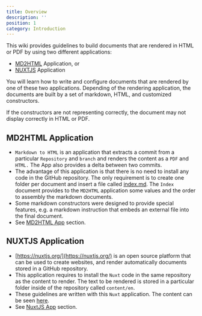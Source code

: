 ```yaml
---
title: Overview
description: ''
position: 1
category: Introduction
---
```

This wiki provides guidelines to build documents that are rendered in HTML or PDF by using two different applications:

* [MD2HTML](./md2html-application) Application, or
* [NUXTJS](./nuxtjs-application) Application

You will learn how to write and configure documents that are rendered by one of these two applications. Depending of the rendering application, the documents are built by a set of markdown, HTML, and customized constructors.

<alert>If the constructors are not representing correctly, the document may not display correctly in HTML or PDF. </alert>


## MD2HTML Application

* `Markdown to HTML` is an application that extracts a commit from a particular `Repository` and `branch` and renders the content as a `PDF` and `HTML.` The App also provides a delta between two commits.
* The advantage of this application is that there is no need to install any code in the GitHub repository. The only requirement is to create one folder per document and insert a file called [index.md](/md2html-setup#index). The `Index` document provides to the `MD2HTML` application some values and the order to assembly the markdown documents. 
* Some markdown constructors were designed to provide special features, e.g. a markdown instruction that embeds an external file into the final document.
* See [MD2HTML App](/md2html-introduction) section.


## NUXTJS Application

* [https://nuxtjs.org/](https://nuxtjs.org/) is an open source platform that can be used to create websites, and render automatically documents stored in a GitHub repository.
* This application requires to install the `Nuxt` code in the same repository as the content to render. The text to be rendered is stored in a particular folder inside of the repository called `content/en`.
* These guidelines are written with this `Nuxt` application. The content can be seen [here](https://github.com/standardshub/markdown_guidelines/tree/master/content/en).
* See [NuxtJS App](/nuxtjs) section.
